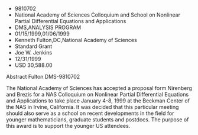 
* 9810702
* National Academy of Sciences Colloquium and School on Nonlinear Partial Differential Equations and Applications
* DMS,ANALYSIS PROGRAM
* 01/15/1999,01/06/1999
* Kenneth Fulton,DC,National Academy of Sciences
* Standard Grant
* Joe W. Jenkins
* 12/31/1999
* USD 30,588.00

Abstract Fulton DMS-9810702

The National Academy of Sciences has accepted a proposal form Nirenberg and
Brezis for a NAS Colloquium on Nonlinear Partial Differential Equations and
Applications to take place January 4-8, 1999 at the Beckman Center of the NAS in
Irvine, California. It was decided that this particular meeting should also
serve as a school on recent developments in the field for younger
mathematicians, graduate students and postdocs. The purpose of this award is to
support the younger US attendees.



